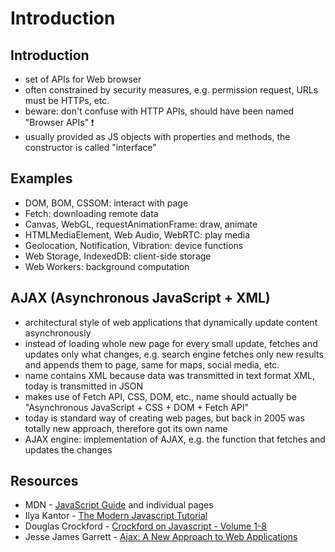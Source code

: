 # Introduction


<!-- todo: mention to read 8. Asynchronicity first -->
<!-- todo: mention some are old CPS API instead of Promises

newer Web APIs use promises, e.g. Fetch API, Battery API, Service Worker API
-->

## Introduction

- set of APIs for Web browser
- often constrained by security measures, e.g. permission request, URLs must be HTTPs, etc.
- beware: don't confuse with HTTP APIs, should have been named "Browser APIs" ❗️
- usually provided as JS objects with properties and methods, the constructor is called "interface"



## Examples

- DOM, BOM, CSSOM: interact with page
- Fetch: downloading remote data
- Canvas, WebGL, requestAnimationFrame: draw, animate
- HTMLMediaElement, Web Audio, WebRTC: play media
- Geolocation, Notification, Vibration: device functions
- Web Storage, IndexedDB: client-side storage
- Web Workers: background computation



## AJAX (Asynchronous JavaScript + XML)

- architectural style of web applications that dynamically update content asynchronously
- instead of loading whole new page for every small update, fetches and updates only what changes, e.g. search engine fetches only new results and appends them to page, same for maps, social media, etc.
- name contains XML because data was transmitted in text format XML, today is transmitted in JSON
- makes use of Fetch API, CSS, DOM, etc., name should actually be "Asynchronous JavaScript + CSS + DOM + Fetch API"
- today is standard way of creating web pages, but back in 2005 was totally new approach, therefore got its own name
- AJAX engine: implementation of AJAX, e.g. the function that fetches and updates the changes



## Resources

- MDN - [JavaScript Guide](https://developer.mozilla.org/en-US/docs/Web/JavaScript/Guide) and individual pages
- Ilya Kantor - [The Modern Javascript Tutorial](https://javascript.info/)
- Douglas Crockford - [Crockford on Javascript - Volume 1-8](https://www.youtube.com/playlist?list=PL7664379246A246CB)
- Jesse James Garrett - [Ajax: A New Approach to Web Applications](https://web.archive.org/web/20150910072359/http://adaptivepath.org/ideas/ajax-new-approach-web-applications/)